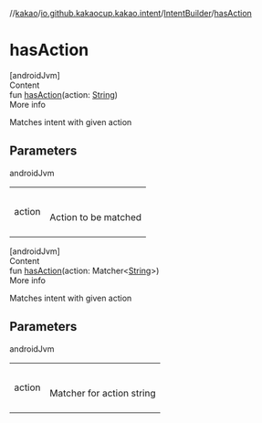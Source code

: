 //[kakao](../../../index.md)/[io.github.kakaocup.kakao.intent](../index.md)/[IntentBuilder](index.md)/[hasAction](has-action.md)



# hasAction  
[androidJvm]  
Content  
fun [hasAction](has-action.md)(action: [String](https://kotlinlang.org/api/latest/jvm/stdlib/kotlin/-string/index.html))  
More info  


Matches intent with given action



## Parameters  
  
androidJvm  
  
| | |
|---|---|
| <a name="io.github.kakaocup.kakao.intent/IntentBuilder/hasAction/#kotlin.String/PointingToDeclaration/"></a>action| <a name="io.github.kakaocup.kakao.intent/IntentBuilder/hasAction/#kotlin.String/PointingToDeclaration/"></a><br><br>Action to be matched<br><br>|
  
  


[androidJvm]  
Content  
fun [hasAction](has-action.md)(action: Matcher<[String](https://kotlinlang.org/api/latest/jvm/stdlib/kotlin/-string/index.html)>)  
More info  


Matches intent with given action



## Parameters  
  
androidJvm  
  
| | |
|---|---|
| <a name="io.github.kakaocup.kakao.intent/IntentBuilder/hasAction/#org.hamcrest.Matcher[kotlin.String]/PointingToDeclaration/"></a>action| <a name="io.github.kakaocup.kakao.intent/IntentBuilder/hasAction/#org.hamcrest.Matcher[kotlin.String]/PointingToDeclaration/"></a><br><br>Matcher for action string<br><br>|
  
  



